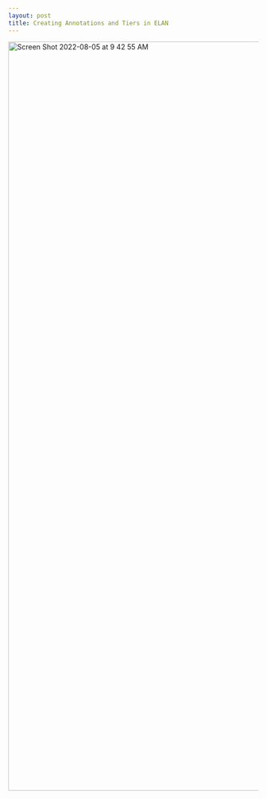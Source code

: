 ```yaml
---
layout: post
title: Creating Annotations and Tiers in ELAN
---
```



<img width="1506" alt="Screen Shot 2022-08-05 at 9 42 55 AM" src="https://user-images.githubusercontent.com/105459418/184255716-3bf51d4d-69d3-4f1c-8765-ef47ec8e9ab1.png">



